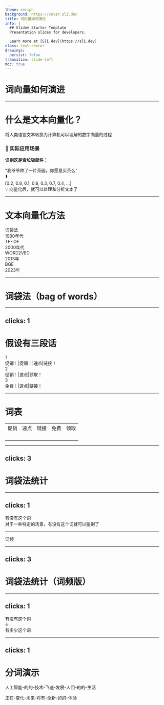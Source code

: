 ```yaml
---
theme: seriph
background: https://cover.sli.dev
title: 词向量如何演进
info: |
  ## Slidev Starter Template
  Presentation slides for developers.

  Learn more at [Sli.dev](https://sli.dev)
class: text-center
drawings:
  persist: false
transition: slide-left
mdc: true
---
```


# 词向量如何演进

---


# 什么是文本向量化？

将人类语言文本转换为计算机可以理解的数字向量的过程

<div class="mt-6 p-4 bg-blue-50 rounded-lg">
<h3 class="text-lg font-semibold mb-3">📧 实际应用场景</h3>

**识别这是否垃圾邮件：**

<div class="bg-gray-100 p-3 rounded mt-2 mb-3 font-mono text-sm">
"我爷爷种了一片茶园，你愿意买茶么"
</div>

<div class="flex items-center justify-center my-4">
<div class="text-2xl">⬇️</div>
</div>

<div class="bg-green-100 p-3 rounded font-mono text-sm">
[0.2, 0.8, 0.1, 0.9, 0.3, 0.7, 0.4, ...]
</div>

</div>

<div class="mt-4 text-sm text-gray-600">
💡 向量化后，就可以处理和分析文本了
</div>


---

# 文本向量化方法

<div class="h-full flex flex-col justify-center">

<div class="relative w-full h-80 flex items-center">
  <!-- Timeline line -->
  <div class="absolute left-10 right-10 top-1/2 h-1 bg-gradient-to-r from-pink-300 via-pink-400 to-pink-500 rounded-full shadow-lg"></div>
  
  <!-- Timeline points -->
  <div class="absolute left-10 top-1/2 transform -translate-y-1/2 flex flex-col items-center">
    <div class="w-4 h-4 bg-pink-400 rounded-full border-2 border-white shadow-lg z-10"></div>
    <div class="mt-4 text-center">
      <div class="font-bold text-lg">词袋法</div>
      <div class="text-sm text-gray-600">1990年代</div>
    </div>
  </div>
  
  <div class="absolute left-1/4 top-1/2 transform -translate-y-1/2 flex flex-col items-center">
    <div class="w-4 h-4 bg-pink-400 rounded-full border-2 border-white shadow-lg z-10"></div>
    <div class="mt-4 text-center">
      <div class="font-bold text-lg">TF-IDF</div>
      <div class="text-sm text-gray-600">2000年代</div>
    </div>
  </div>
  
  <div class="absolute left-1/2 top-1/2 transform -translate-y-1/2 flex flex-col items-center">
    <div class="w-4 h-4 bg-pink-400 rounded-full border-2 border-white shadow-lg z-10"></div>
    <div class="mt-4 text-center">
      <div class="font-bold text-lg">WORD2VEC</div>
      <div class="text-sm text-gray-600">2013年</div>
    </div>
  </div>
  
  <div class="absolute right-10 top-1/2 transform -translate-y-1/2 flex flex-col items-center">
    <div class="w-4 h-4 bg-pink-400 rounded-full border-2 border-white shadow-lg z-10"></div>
    <div class="mt-4 text-center">
      <div class="font-bold text-lg">BGE</div>
      <div class="text-sm text-gray-600">2023年</div>
    </div>
  </div>
</div>

</div>

---


# 词袋法（bag of words）


--- 
clicks: 1
---

# 假设有三段话

<div class="flex flex-col justify-center h-full">

<!-- 第一段话 -->
<div v-motion
  :initial="{ opacity: 0, x: -50 }"
  :enter="{ opacity: 1, x: 0, transition: { delay: 200, duration: 600 } }"
  class="relative mb-8">
  <div class="flex items-center">
    <div class="w-8 h-8 bg-blue-500 rounded-full flex items-center justify-center text-white font-bold mr-4 text-sm">1</div>
    <div class="flex-1 p-6 bg-gradient-to-r from-blue-50 to-blue-100 rounded-xl shadow-md border-l-4 border-blue-400">
      <div class="text-2xl font-medium leading-relaxed">
        <span v-motion
          :initial="{ opacity: 0, y: 10 }"
          :enter="{ opacity: 1, y: 0, transition: { delay: 400 } }"
          :class="{ 'bg-yellow-200 px-2 py-1 rounded': $clicks >= 1 }"
          class="transition-all duration-300">促销</span><span v-if="$clicks === 0" class="text-red-500 text-xl">！</span><span v-if="$clicks >= 1" class="mx-1 text-gray-400">|</span><span v-motion
          :initial="{ opacity: 0, y: 10 }"
          :enter="{ opacity: 1, y: 0, transition: { delay: 500 } }"
          :class="{ 'bg-yellow-200 px-2 py-1 rounded': $clicks >= 1 }"
          class="transition-all duration-300">促销</span><span v-if="$clicks === 0" class="text-red-500 text-xl">！</span><span v-if="$clicks >= 1" class="mx-1 text-gray-400">|</span><span v-motion
          :initial="{ opacity: 0, y: 10 }"
          :enter="{ opacity: 1, y: 0, transition: { delay: 600 } }"
          :class="{ 'bg-green-200 px-2 py-1 rounded': $clicks >= 1 }"
          class="transition-all duration-300">速点</span><span v-if="$clicks >= 1" class="mx-1 text-gray-400">|</span><span v-motion
          :initial="{ opacity: 0, y: 10 }"
          :enter="{ opacity: 1, y: 0, transition: { delay: 700 } }"
          :class="{ 'bg-purple-200 px-2 py-1 rounded': $clicks >= 1 }"
          class="transition-all duration-300">链接</span><span v-if="$clicks === 0" class="text-red-500 text-xl">！</span>
      </div>
    </div>
  </div>
</div>

<!-- 第二段话 -->
<div v-motion
  :initial="{ opacity: 0, x: -50 }"
  :enter="{ opacity: 1, x: 0, transition: { delay: 400, duration: 600 } }"
  class="relative mb-8">
  <div class="flex items-center">
    <div class="w-8 h-8 bg-green-500 rounded-full flex items-center justify-center text-white font-bold mr-4 text-sm">2</div>
    <div class="flex-1 p-6 bg-gradient-to-r from-green-50 to-green-100 rounded-xl shadow-md border-l-4 border-green-400">
      <div class="text-2xl font-medium leading-relaxed">
        <span v-motion
          :initial="{ opacity: 0, y: 10 }"
          :enter="{ opacity: 1, y: 0, transition: { delay: 800 } }"
          :class="{ 'bg-yellow-200 px-2 py-1 rounded': $clicks >= 1 }"
          class="transition-all duration-300">促销</span><span v-if="$clicks === 0" class="text-red-500 text-xl">！</span><span v-if="$clicks >= 1" class="mx-1 text-gray-400">|</span><span v-motion
          :initial="{ opacity: 0, y: 10 }"
          :enter="{ opacity: 1, y: 0, transition: { delay: 900 } }"
          :class="{ 'bg-green-200 px-2 py-1 rounded': $clicks >= 1 }"
          class="transition-all duration-300">速点</span><span v-if="$clicks >= 1" class="mx-1 text-gray-400">|</span><span v-motion
          :initial="{ opacity: 0, y: 10 }"
          :enter="{ opacity: 1, y: 0, transition: { delay: 1000 } }"
          :class="{ 'bg-pink-200 px-2 py-1 rounded': $clicks >= 1 }"
          class="transition-all duration-300">领取</span><span v-if="$clicks === 0" class="text-red-500 text-xl">！</span>
      </div>
    </div>
  </div>
</div>

<!-- 第三段话 -->
<div v-motion
  :initial="{ opacity: 0, x: -50 }"
  :enter="{ opacity: 1, x: 0, transition: { delay: 600, duration: 600 } }"
  class="relative mb-8">
  <div class="flex items-center">
    <div class="w-8 h-8 bg-purple-500 rounded-full flex items-center justify-center text-white font-bold mr-4 text-sm">3</div>
    <div class="flex-1 p-6 bg-gradient-to-r from-purple-50 to-purple-100 rounded-xl shadow-md border-l-4 border-purple-400">
      <div class="text-2xl font-medium leading-relaxed">
        <span v-motion
          :initial="{ opacity: 0, y: 10 }"
          :enter="{ opacity: 1, y: 0, transition: { delay: 1200 } }"
          :class="{ 'bg-orange-200 px-2 py-1 rounded': $clicks >= 1 }"
          class="transition-all duration-300">免费</span><span v-if="$clicks === 0" class="text-red-500 text-xl">！</span><span v-if="$clicks >= 1" class="mx-1 text-gray-400">|</span><span v-motion
          :initial="{ opacity: 0, y: 10 }"
          :enter="{ opacity: 1, y: 0, transition: { delay: 1300 } }"
          :class="{ 'bg-green-200 px-2 py-1 rounded': $clicks >= 1 }"
          class="transition-all duration-300">速点</span><span v-if="$clicks >= 1" class="mx-1 text-gray-400">|</span><span v-motion
          :initial="{ opacity: 0, y: 10 }"
          :enter="{ opacity: 1, y: 0, transition: { delay: 1400 } }"
          :class="{ 'bg-purple-200 px-2 py-1 rounded': $clicks >= 1 }"
          class="transition-all duration-300">链接</span><span v-if="$clicks === 0" class="text-red-500 text-xl">！</span>
      </div>
    </div>
  </div>
</div>
</div>





---


# 词表

<div class="flex justify-center items-center h-full">
  <table class="border-collapse border-2 border-gray-400 text-lg">
    <tr>
      <td class="border border-gray-400 p-3 w-16 h-16 text-center font-medium">促销</td>
      <td class="border border-gray-400 p-3 w-16 h-16 text-center font-medium">速点</td>
      <td class="border border-gray-400 p-3 w-16 h-16 text-center font-medium">链接</td>
      <td class="border border-gray-400 p-3 w-16 h-16 text-center font-medium">免费</td>
      <td class="border border-gray-400 p-3 w-16 h-16 text-center font-medium">领取</td>
    </tr>
    <tr>
      <td class="border border-gray-400 p-3 w-16 h-16 text-center"></td>
      <td class="border border-gray-400 p-3 w-16 h-16 text-center"></td>
      <td class="border border-gray-400 p-3 w-16 h-16 text-center"></td>
      <td class="border border-gray-400 p-3 w-16 h-16 text-center"></td>
      <td class="border border-gray-400 p-3 w-16 h-16 text-center"></td>
    </tr>
    <tr>
      <td class="border border-gray-400 p-3 w-16 h-16 text-center"></td>
      <td class="border border-gray-400 p-3 w-16 h-16 text-center"></td>
      <td class="border border-gray-400 p-3 w-16 h-16 text-center"></td>
      <td class="border border-gray-400 p-3 w-16 h-16 text-center"></td>
      <td class="border border-gray-400 p-3 w-16 h-16 text-center"></td>
    </tr>
    <tr>
      <td class="border border-gray-400 p-3 w-16 h-16 text-center"></td>
      <td class="border border-gray-400 p-3 w-16 h-16 text-center"></td>
      <td class="border border-gray-400 p-3 w-16 h-16 text-center"></td>
      <td class="border border-gray-400 p-3 w-16 h-16 text-center"></td>
      <td class="border border-gray-400 p-3 w-16 h-16 text-center"></td>
    </tr>
    <tr>
      <td class="border border-gray-400 p-3 w-16 h-16 text-center"></td>
      <td class="border border-gray-400 p-3 w-16 h-16 text-center"></td>
      <td class="border border-gray-400 p-3 w-16 h-16 text-center"></td>
      <td class="border border-gray-400 p-3 w-16 h-16 text-center"></td>
      <td class="border border-gray-400 p-3 w-16 h-16 text-center"></td>
    </tr>
  </table>
</div>

---
clicks: 3
---

# 词袋法统计

<BagOfWordsTable mode="binary" />




---
clicks: 1
---

<div class="flex flex-col items-center justify-center h-full">
  <!-- 第一句话，默认居中，点击后上移 -->
  <div v-motion
    :initial="{ opacity: 0, y: 30 }"
    :enter="{ opacity: 1, y: 0, transition: { duration: 800 } }"
    :click-1="{ y: -50, transition: { duration: 600 } }"
    class="text-6xl font-bold text-center text-gray-800 leading-relaxed mb-8">
    有没有这个词
  </div>
  
  <!-- 第二句话，点击后在中央显示 -->
  <div v-motion
    v-click="1"
    :initial="{ opacity: 0, y: 100, scale: 0.8 }"
    :enter="{ opacity: 1, y: 50, scale: 1, transition: { duration: 800, delay: 200 } }"
    class="text-3xl text-center text-blue-600 max-w-4xl leading-relaxed absolute">
    对于一些特定的场景，有没有这个词就可以鉴别了
  </div>
</div>



---

<div class="flex items-center justify-center h-full">
  <div class="text-6xl font-bold text-center text-gray-800">
    词频
  </div>
</div>


---
clicks: 3
---

# 词袋法统计（词频版）

<BagOfWordsTable mode="frequency" />




---
clicks: 1
---

<div class="flex flex-col items-center justify-center h-full">
  <!-- 第一行文字 -->
  <div v-motion
    :initial="{ opacity: 0, y: 0 }"
    :enter="{ opacity: 1, y: 0, transition: { duration: 600 } }"
    :click-1="{ y: -20, transition: { duration: 500 } }"
    class="text-6xl font-bold text-gray-800 text-center mb-8">
    有没有这个词
  </div>
  
  <!-- 箭头 -->
  <div v-motion
    v-click="1"
    :initial="{ opacity: 0, scale: 0 }"
    :enter="{ opacity: 1, scale: 1, transition: { duration: 500 } }"
    class="text-5xl text-gray-600 mb-8">
    ↓
  </div>
  
  <!-- 第二行文字 -->
  <div v-motion
    v-click="1"
    :initial="{ opacity: 0, y: 0 }"
    :enter="{ opacity: 1, y: 20, transition: { delay: 200, duration: 600 } }"
    class="text-6xl font-bold text-blue-600 text-center">
    有多少这个词
  </div>
</div>


---
clicks: 1
---

# 分词演示

<div class="flex flex-col items-center justify-center h-full">
  <div class="text-3xl leading-relaxed mb-8">
    <p>人工智能<span v-if="$clicks >= 1" class="text-blue-500">-</span><span v-if="$clicks >= 1" class="text-red-500">的</span><span v-if="$clicks === 0">的</span><span v-if="$clicks >= 1" class="text-blue-500">-</span>技术<span v-if="$clicks >= 1" class="text-blue-500">-</span>飞速<span v-if="$clicks >= 1" class="text-blue-500">-</span>发展<span v-if="$clicks >= 1" class="text-blue-500">-</span>人们<span v-if="$clicks >= 1" class="text-blue-500">-</span><span v-if="$clicks >= 1" class="text-red-500">的</span><span v-if="$clicks === 0">的</span><span v-if="$clicks >= 1" class="text-blue-500">-</span>生活</p>
    <p class="mt-4">正在<span v-if="$clicks >= 1" class="text-blue-500">-</span>变化<span v-if="$clicks >= 1" class="text-blue-500">-</span>未来<span v-if="$clicks >= 1" class="text-blue-500">-</span>将有<span v-if="$clicks >= 1" class="text-blue-500">-</span>全新<span v-if="$clicks >= 1" class="text-blue-500">-</span><span v-if="$clicks >= 1" class="text-red-500">的</span><span v-if="$clicks === 0">的</span><span v-if="$clicks >= 1" class="text-blue-500">-</span>体验</p>
  </div>
</div>



